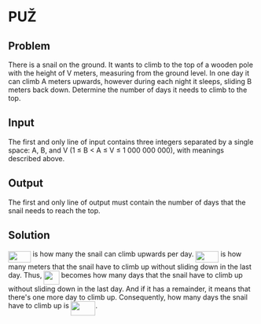 # PUŽ

## Problem
There is a snail on the ground. It wants to climb to the top of a wooden pole with the height of V meters, measuring from the ground level. In one day it can climb A meters upwards, however during each night it sleeps, sliding B meters back down. Determine the number of days it needs to climb to the top.

## Input
The first and only line of input contains three integers separated by a single space: A, B, and V (1 ≤ B < A ≤ V ≤ 1 000 000 000), with meanings described above.

## Output
The first and only line of output must contain the number of days that the snail needs to reach the top.

## Solution
<img src="./svgs/1d3836cacc2b21bed5c6b6a4c9307d90.svg?invert_in_darkmode" align=middle width=45.71340014999999pt height=22.465723500000017pt/> is how many the snail can climb upwards per day. <img src="./svgs/1a6b0eefbfc6ecf2238bbf7e7ffcda7c.svg?invert_in_darkmode" align=middle width=46.62663224999999pt height=22.465723500000017pt/> is how
many meters that the snail have to climb up without sliding down in the
last day. Thus, <img src="./svgs/c0115df4f654284a6acf84ea108332eb.svg?invert_in_darkmode" align=middle width=31.3603389pt height=28.670654099999997pt/> becomes how many days that the
snail have to climb up without sliding down in the last day. And if it
has a remainder, it means that there's one more day to climb up.
Consequently, how many days the snail have to climb up is
<img src="./svgs/e01ab5c1d0fb73993454b96da4d8c7ff.svg?invert_in_darkmode" align=middle width=49.91735429999999pt height=28.670654099999997pt/>.

